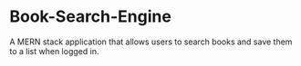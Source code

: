 # Book-Search-Engine
A MERN stack application that allows users to search books and save them to a list when logged in.
